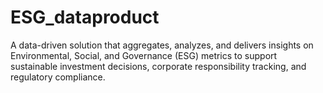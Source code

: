 # ESG_dataproduct
A data-driven solution that aggregates, analyzes, and delivers insights on Environmental, Social, and Governance (ESG) metrics to support sustainable investment decisions, corporate responsibility tracking, and regulatory compliance.

